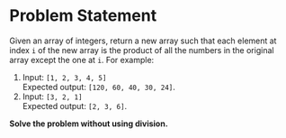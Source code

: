 # Problem Statement
Given an array of integers, return a new array such that each element at index `i` of the new array is the product of all the numbers in the original array except the one at `i`.
For example:  
1.  Input: `[1, 2, 3, 4, 5]`  
    Expected output: `[120, 60, 40, 30, 24]`.  
2.  Input: `[3, 2, 1]`  
    Expected output: `[2, 3, 6]`.

**Solve the problem without using division.**
